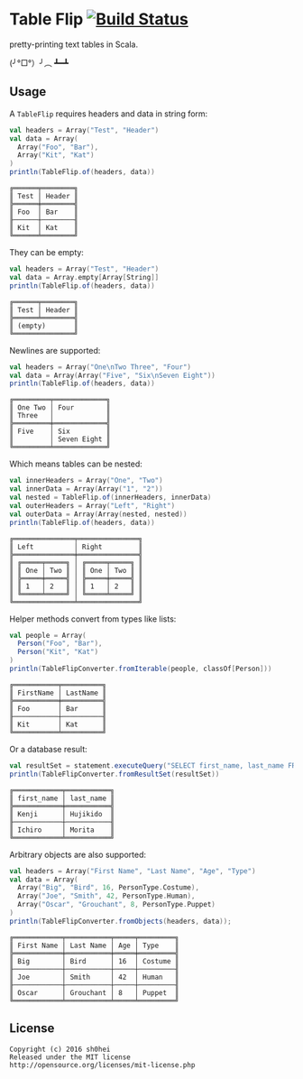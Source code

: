 # Table Flip    [![Build Status](https://travis-ci.org/sh0hei/table-flip.svg?branch=master)](https://travis-ci.org/sh0hei/table-flip)

pretty-printing text tables in Scala.

(╯°□°）╯︵ ┻━┻


## Usage

A `TableFlip` requires headers and data in string form:

```scala
val headers = Array("Test", "Header")
val data = Array(
  Array("Foo", "Bar"),
  Array("Kit", "Kat")
)
println(TableFlip.of(headers, data))
```
```
╔══════╤════════╗
║ Test │ Header ║
╠══════╪════════╣
║ Foo  │ Bar    ║
╟──────┼────────╢
║ Kit  │ Kat    ║
╚══════╧════════╝
```

They can be empty:
```scala
val headers = Array("Test", "Header")
val data = Array.empty[Array[String]]
println(TableFlip.of(headers, data))
```
```
╔══════╤════════╗
║ Test │ Header ║
╠══════╧════════╣
║ (empty)       ║
╚═══════════════╝
```

Newlines are supported:
```scala
val headers = Array("One\nTwo Three", "Four")
val data = Array(Array("Five", "Six\nSeven Eight"))
println(TableFlip.of(headers, data))
```
```
╔═════════╤═════════════╗
║ One Two │ Four        ║
║ Three   │             ║
╠═════════╪═════════════╣
║ Five    │ Six         ║
║         │ Seven Eight ║
╚═════════╧═════════════╝
```

Which means tables can be nested:
```scala
val innerHeaders = Array("One", "Two")
val innerData = Array(Array("1", "2"))
val nested = TableFlip.of(innerHeaders, innerData)
val outerHeaders = Array("Left", "Right")
val outerData = Array(Array(nested, nested))
println(TableFlip.of(headers, data))
```
```
╔═══════════════╤═══════════════╗
║ Left          │ Right         ║
╠═══════════════╪═══════════════╣
║ ╔═════╤═════╗ │ ╔═════╤═════╗ ║
║ ║ One │ Two ║ │ ║ One │ Two ║ ║
║ ╠═════╪═════╣ │ ╠═════╪═════╣ ║
║ ║ 1   │ 2   ║ │ ║ 1   │ 2   ║ ║
║ ╚═════╧═════╝ │ ╚═════╧═════╝ ║
╚═══════════════╧═══════════════╝
```

Helper methods convert from types like lists:
```scala
val people = Array(
  Person("Foo", "Bar"),
  Person("Kit", "Kat")
)
println(TableFlipConverter.fromIterable(people, classOf[Person]))
```
```
╔═══════════╤══════════╗
║ FirstName │ LastName ║
╠═══════════╪══════════╣
║ Foo       │ Bar      ║
╟───────────┼──────────╢
║ Kit       │ Kat      ║
╚═══════════╧══════════╝
```

Or a database result:
```scala
val resultSet = statement.executeQuery("SELECT first_name, last_name FROM users")
println(TableFlipConverter.fromResultSet(resultSet))
```
```
╔════════════╤═══════════╗
║ first_name │ last_name ║
╠════════════╪═══════════╣
║ Kenji      │ Hujikido  ║
╟────────────┼───────────╢
║ Ichiro     │ Morita    ║
╚════════════╧═══════════╝
```

Arbitrary objects are also supported:
```scala
val headers = Array("First Name", "Last Name", "Age", "Type")
val data = Array(
  Array("Big", "Bird", 16, PersonType.Costume),
  Array("Joe", "Smith", 42, PersonType.Human),
  Array("Oscar", "Grouchant", 8, PersonType.Puppet)
)
println(TableFlipConverter.fromObjects(headers, data));
```
```
╔════════════╤═══════════╤═════╤═════════╗
║ First Name │ Last Name │ Age │ Type    ║
╠════════════╪═══════════╪═════╪═════════╣
║ Big        │ Bird      │ 16  │ Costume ║
╟────────────┼───────────┼─────┼─────────╢
║ Joe        │ Smith     │ 42  │ Human   ║
╟────────────┼───────────┼─────┼─────────╢
║ Oscar      │ Grouchant │ 8   │ Puppet  ║
╚════════════╧═══════════╧═════╧═════════╝
```


## License

```
Copyright (c) 2016 sh0hei
Released under the MIT license
http://opensource.org/licenses/mit-license.php
```